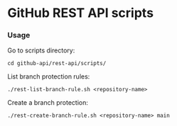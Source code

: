 # GitHub REST API scripts

### Usage

Go to scripts directory:
```shell
cd github-api/rest-api/scripts/
```

List branch protection rules:
```shell
./rest-list-branch-rule.sh <repository-name>
```

Create a branch protection:
```shell
./rest-create-branch-rule.sh <repository-name> main
```
